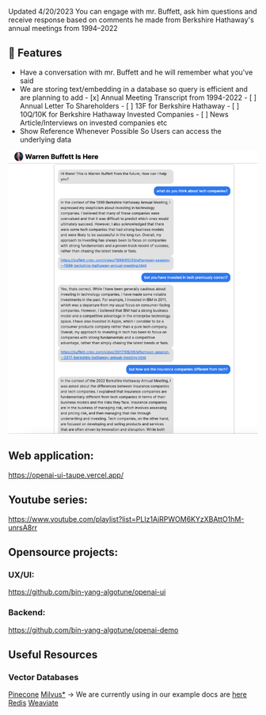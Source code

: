 Updated 4/20/2023
You can engage with mr. Buffett, ask him questions and receive response based on comments he made from Berkshire Hathaway's annual meetings from 1994–2022

## 🚀 Features
- Have a conversation with mr. Buffett and he will remember what you've said
- We are storing text/embedding in a database so query is efficient and are planning to add
          - [x] Annual Meeting Transcript from 1994-2022
          - [ ] Annual Letter To Shareholders
          - [ ] 13F for Berkshire Hathaway
          - [ ] 10Q/10K for Berkshire Hathaway Invested Companies
          - [ ] News Article/Interviews on invested companies etc
- Show Reference Whenever Possible So Users can access the underlying data

![alt text](https://github.com/bin-yang-algotune/openai-demo/blob/master/example.png)

## Web application:
https://openai-ui-taupe.vercel.app/
## Youtube series:
https://www.youtube.com/playlist?list=PLIz1AjRPWOM6KYzXBAttO1hM-unrsA8rr

## Opensource projects:

### UX/UI:
https://github.com/bin-yang-algotune/openai-ui
### Backend:
https://github.com/bin-yang-algotune/openai-demo

## Useful Resources

### Vector Databases
[Pinecone](https://www.pinecone.io/)
[Milvus*](https://milvus.io/) -> We are currently using in our example docs are [here](https://milvus.io/docs)
[Redis](https://redis.io/)
[Weaviate](https://weaviate.io/)



